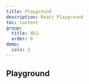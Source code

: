 ```yaml
---
title: Playground
description: React Playground
toc: content
group:
  title: 核心
  order: 0
demo:
  cols: 2
---
```


## Playground

<code src='./demo/index.tsx'></code>
